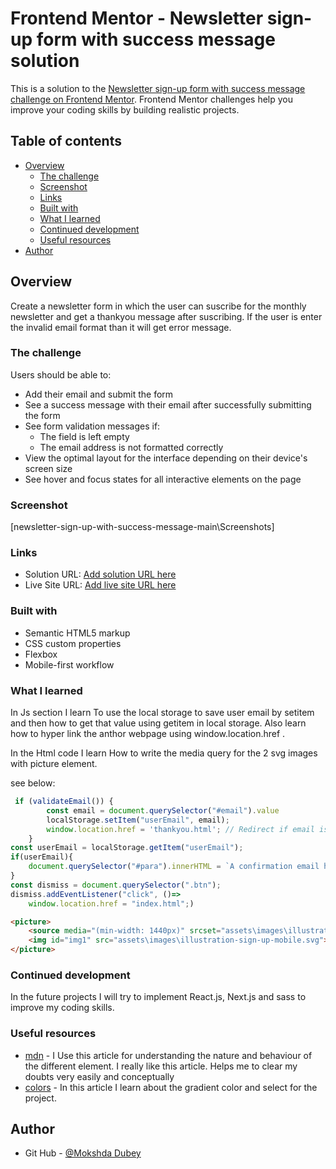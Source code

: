 # Frontend Mentor - Newsletter sign-up form with success message solution

This is a solution to the [Newsletter sign-up form with success message challenge on Frontend Mentor](https://www.frontendmentor.io/challenges/newsletter-signup-form-with-success-message-3FC1AZbNrv). Frontend Mentor challenges help you improve your coding skills by building realistic projects. 

## Table of contents

- [Overview](#overview)
  - [The challenge](#the-challenge)
  - [Screenshot](#screenshot)
  - [Links](#links)
  - [Built with](#built-with)
  - [What I learned](#what-i-learned)
  - [Continued development](#continued-development)
  - [Useful resources](#useful-resources)
- [Author](#author)

## Overview
Create a newsletter form in which the user can suscribe for the monthly newsletter and get a thankyou message after suscribing. If the user is enter the invalid email format than it will get error message.
### The challenge

Users should be able to:

- Add their email and submit the form
- See a success message with their email after successfully submitting the form
- See form validation messages if:
  - The field is left empty
  - The email address is not formatted correctly
- View the optimal layout for the interface depending on their device's screen size
- See hover and focus states for all interactive elements on the page

### Screenshot

[newsletter-sign-up-with-success-message-main\Screenshots] 

### Links

- Solution URL: [Add solution URL here](https://your-solution-url.com)
- Live Site URL: [Add live site URL here](https://your-live-site-url.com)

### Built with

- Semantic HTML5 markup
- CSS custom properties
- Flexbox
- Mobile-first workflow

### What I learned

In Js section I learn To use the local storage to save user email by setitem and then how to get that value using getitem in local storage. Also learn how to hyper link the anthor webpage using window.location.href .

In the Html code I learn How to write the media query for the 2 svg images with picture element. 

 see below:
```js
 if (validateEmail()) {
        const email = document.querySelector("#email").value
        localStorage.setItem("userEmail", email);
        window.location.href = 'thankyou.html'; // Redirect if email is valid
    }
const userEmail = localStorage.getItem("userEmail");
if(userEmail){
    document.querySelector("#para").innerHTML = `A confirmation email has been sent to <b>${userEmail}</b> Please open it and click the button inside to confirm your subscription.`
}
const dismiss = document.querySelector(".btn");
dismiss.addEventListener("click", ()=>
    window.location.href = "index.html";)
```
```html
<picture>
    <source media="(min-width: 1440px)" srcset="assets\images\illustration-sign-up-desktop.svg">
    <img id="img1" src="assets\images\illustration-sign-up-mobile.svg">
</picture>
```

### Continued development

In the future projects I will try to implement React.js, Next.js and sass to improve my coding skills.

### Useful resources

- [mdn](https://developer.mozilla.org/en-US/) - I Use this article for understanding the nature and behaviour of the different element. I really like this article. Helps me to clear my doubts very easily and conceptually
- [colors](https://coolors.co/) - In this article I learn about the gradient color and select for the project.

## Author

- Git Hub - [@Mokshda Dubey](https://github.com/moksh-9a)